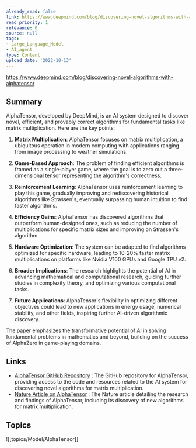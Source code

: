 ```yaml
---
already_read: false
link: https://www.deepmind.com/blog/discovering-novel-algorithms-with-alphatensor
read_priority: 1
relevance: 0
source: null
tags:
- Large_Language_Model
- AI_agent
type: Content
upload_date: '2022-10-13'
---
```


https://www.deepmind.com/blog/discovering-novel-algorithms-with-alphatensor
## Summary

AlphaTensor, developed by DeepMind, is an AI system designed to discover novel, efficient, and provably correct algorithms for fundamental tasks like matrix multiplication. Here are the key points:

1. **Matrix Multiplication**: AlphaTensor focuses on matrix multiplication, a ubiquitous operation in modern computing with applications ranging from image processing to weather simulations.

2. **Game-Based Approach**: The problem of finding efficient algorithms is framed as a single-player game, where the goal is to zero out a three-dimensional tensor representing the algorithm's correctness.

3. **Reinforcement Learning**: AlphaTensor uses reinforcement learning to play this game, gradually improving and rediscovering historical algorithms like Strassen's, eventually surpassing human intuition to find faster algorithms.

4. **Efficiency Gains**: AlphaTensor has discovered algorithms that outperform human-designed ones, such as reducing the number of multiplications for specific matrix sizes and improving on Strassen's algorithm.

5. **Hardware Optimization**: The system can be adapted to find algorithms optimized for specific hardware, leading to 10-20% faster matrix multiplications on platforms like Nvidia V100 GPUs and Google TPU v2.

6. **Broader Implications**: The research highlights the potential of AI in advancing mathematical and computational research, guiding further studies in complexity theory, and optimizing various computational tasks.

7. **Future Applications**: AlphaTensor's flexibility in optimizing different objectives could lead to new applications in energy usage, numerical stability, and other fields, inspiring further AI-driven algorithmic discovery.

The paper emphasizes the transformative potential of AI in solving fundamental problems in mathematics and beyond, building on the success of AlphaZero in game-playing domains.
## Links

- [AlphaTensor GitHub Repository](https://github.com/deepmind/alphatensor) : The GitHub repository for AlphaTensor, providing access to the code and resources related to the AI system for discovering novel algorithms for matrix multiplication.
- [Nature Article on AlphaTensor](https://www.nature.com/articles/s41586-022-05172-4) : The Nature article detailing the research and findings of AlphaTensor, including its discovery of new algorithms for matrix multiplication.

## Topics

![[topics/Model/AlphaTensor]]